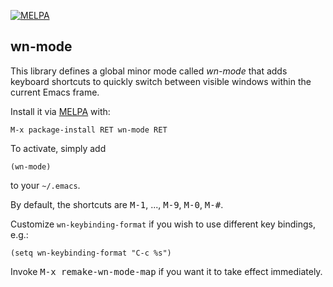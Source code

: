 [![MELPA](http://melpa.org/packages/wn-mode-badge.svg)](http://melpa.org/#/wn-mode)

wn-mode
-------

This library defines a global minor mode called *wn-mode* that adds
keyboard shortcuts to quickly switch between visible windows within
the current Emacs frame.

Install it via [MELPA](http://melpa.org) with:

    M-x package-install RET wn-mode RET

To activate, simply add

    (wn-mode)

to your `~/.emacs`.

By default, the shortcuts are <kbd>M-1</kbd>, ..., <kbd>M-9</kbd>,
<kbd>M-0</kbd>, <kbd>M-#</kbd>.

Customize `wn-keybinding-format` if you wish to use different key
bindings, e.g.:

    (setq wn-keybinding-format "C-c %s")

Invoke <kbd>M-x remake-wn-mode-map</kbd> if you want it to take effect
immediately.
